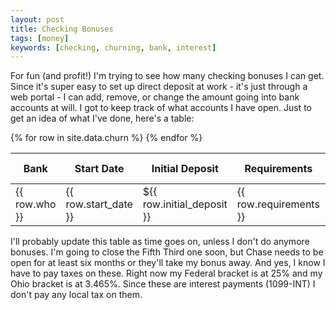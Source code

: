 ```yaml
---
layout: post
title: Checking Bonuses
tags: [money]
keywords: [checking, churning, bank, interest]
---
```


For fun (and profit!) I'm trying to see how many checking bonuses I can get. Since it's super easy to set up direct deposit at work - it's just through a web portal - I can add, remove, or change the amount going into bank accounts at will. I got to keep track of what accounts I have open. Just to get an idea of what I've done, here's a table:

<table>
<thead>
<tr>
	<th>Bank</th>
	<th>Start Date</th>
	<th>Initial Deposit</th>
	<th>Requirements</th>
	<th>Completed Date</th>
	<th>Bonus Received</th>
	<th>Bonus</th>
</tr>
</thead>
<tbody>
{% for row in site.data.churn %}
<tr>
	<td>{{ row.who }}</td>
	<td>{{ row.start_date }}</td>
	<td>${{ row.initial_deposit }}</td>
	<td>{{ row.requirements }}</td>
	<td>{{ row.completed_date }}</td>
	<td>{{ row.bonus_date }}</td>
	<td>${{ row.bonus }}</td>
</tr>
{% endfor %}
</tbody>
</table>

I'll probably update this table as time goes on, unless I don't do anymore bonuses. I'm going to close the Fifth Third one soon, but Chase needs to be open for at least six months or they'll take my bonus away. And yes, I know I have to pay taxes on these. Right now my Federal bracket is at 25% and my Ohio bracket is at 3.465%. Since these are interest payments (1099-INT) I don't pay any local tax on them.
